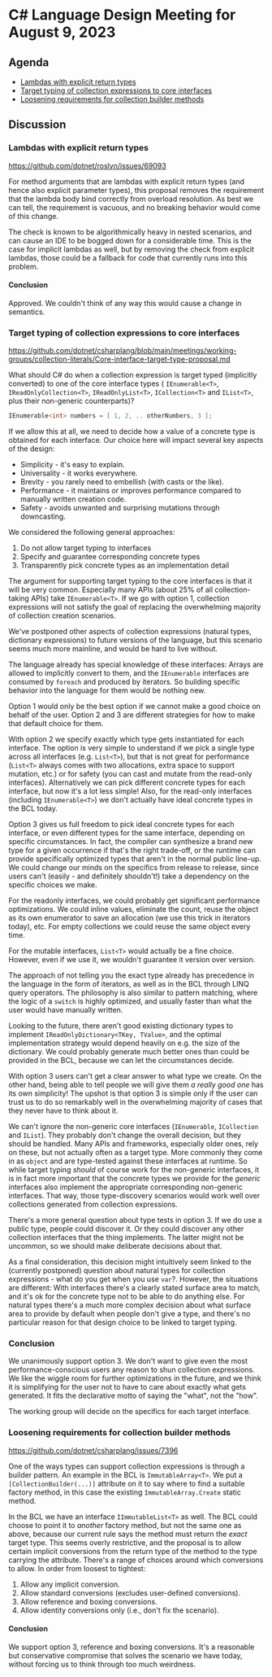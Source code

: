 # C# Language Design Meeting for August 9, 2023

## Agenda

- [Lambdas with explicit return types](#lambdas-with-explicit-return-types)
- [Target typing of collection expressions to core interfaces](#target-typing-of-collection-expressions-to-core-interfaces)
- [Loosening requirements for collection builder methods](#loosening-requirements-for-collection-builder-methods)

## Discussion

### Lambdas with explicit return types

https://github.com/dotnet/roslyn/issues/69093

For method arguments that are lambdas with explicit return types (and hence also explicit parameter types), this proposal removes the requirement that the lambda body bind correctly from overload resolution. As best we can tell, the requirement is vacuous, and no breaking behavior would come of this change. 

The check is known to be algorithmically heavy in nested scenarios, and can cause an IDE to be bogged down for a considerable time. This is the case for implicit lambdas as well, but by removing the check from explicit lambdas, those could be a fallback for code that currently runs into this problem.

#### Conclusion

Approved. We couldn't think of any way this would cause a change in semantics.

### Target typing of collection expressions to core interfaces

https://github.com/dotnet/csharplang/blob/main/meetings/working-groups/collection-literals/Core-interface-target-type-proposal.md

What should C# do when a collection expression is target typed (implicitly converted) to one of the core interface types (
`IEnumerable<T>`, 
`IReadOnlyCollection<T>`,
`IReadOnlyList<T>`,
`ICollection<T>` and 
`IList<T>`, plus their non-generic counterparts)?

``` c#
IEnumerable<int> numbers = [ 1, 2, .. otherNumbers, 3 ];
```

If we allow this at all, we need to decide how a value of a concrete type is obtained for each interface. Our choice here will impact several key aspects of the design:

- Simplicity - it's easy to explain.
- Universality - it works everywhere.
- Brevity - you rarely need to embellish (with casts or the like).
- Performance - it maintains or improves performance compared to manually written creation code.
- Safety - avoids unwanted and surprising mutations through downcasting.

We considered the following general approaches:

1. Do not allow target typing to interfaces
2. Specify and guarantee corresponding concrete types
3. Transparently pick concrete types as an implementation detail

The argument for supporting target typing to the core interfaces is that it will be very common. Especially many APIs (about 25% of all collection-taking APIs) take `IEnumerable<T>`. If we go with option 1, collection expressions will not satisfy the goal of replacing the overwhelming majority of collection creation scenarios.

We've postponed other aspects of collection expressions (natural types, dictionary expressions) to future versions of the language, but this scenario seems much more mainline, and would be hard to live without.

The language already has special knowledge of these interfaces: Arrays are allowed to implicitly convert to them, and the `IEnumerable` interfaces are consumed by `foreach` and produced by iterators. So building specific behavior into the language for them would be nothing new.

Option 1 would only be the best option if we cannot make a good choice on behalf of the user. Option 2 and 3 are different strategies for how to make that default choice for them.

With option 2 we specify exactly which type gets instantiated for each interface. The option is very simple to understand if we pick a single type across all interfaces (e.g. `List<T>`), but that is not great for performance (`List<T>` always comes with two allocations, extra space to support mutation, etc.) or for safety (you can cast and mutate from the read-only interfaces). Alternatively we can pick different concrete types for each interface, but now it's a lot less simple! Also, for the read-only interfaces (including `IEnumerable<T>`) we don't actually have ideal concrete types in the BCL today.

Option 3 gives us full freedom to pick ideal concrete types for each interface, or even different types for the same interface, depending on specific circumstances. In fact, the compiler can synthesize a brand new type for a given occurrence if that's the right trade-off, or the runtime can provide specifically optimized types that aren't in the normal public line-up. We could change our minds on the specifics from release to release, since users can't (easily - and definitely shouldn't!) take a dependency on the specific choices we make.

For the readonly interfaces, we could probably get significant performance optimizations. We could inline values, eliminate the count, reuse the object as its own enumerator to save an allocation (we use this trick in iterators today), etc. For empty collections we could reuse the same object every time.

For the mutable interfaces, `List<T>` would actually be a fine choice. However, even if we use it, we wouldn't guarantee it version over version.

The approach of not telling you the exact type already has precedence in the language in the form of iterators, as well as in the BCL through LINQ query operators. The philosophy is also similar to pattern matching, where the logic of a `switch` is highly optimized, and usually faster than what the user would have manually written.

Looking to the future, there aren't good existing dictionary types to implement `IReadOnlyDictionary<TKey, TValue>`, and the optimal implementation strategy would depend heavily on e.g. the size of the dictionary. We could probably generate much better ones than could be provided in the BCL, because we can let the circumstances decide.

With option 3 users can't get a clear answer to what type we create. On the other hand, being able to tell people we will give them *a really good one* has its own simplicity! The upshot is that option 3 is simple only if the user can trust us to do so remarkably well in the overwhelming majority of cases that they never have to think about it.

We can't ignore the non-generic core interfaces (`IEnumerable`, `ICollection` and `IList`). They probably don't change the overall decision, but they should be handled. Many APIs and frameworks, especially older ones, rely on these, but not actually often as a target type. More commonly they come in as `object` and are type-tested against these interfaces at runtime. So while target typing *should* of course work for the non-generic interfaces, it is in fact more important that the concrete types we provide for the *generic* interfaces  also implement the appropriate corresponding *non*-generic interfaces. That way, those type-discovery scenarios would work well over collections generated from collection expressions.

There's a more general question about type tests in option 3. If we do use a public type, people could discover it. Or they could discover any other collection interfaces that the thing implements. The latter might not be uncommon, so we should make deliberate decisions about that.

As a final consideration, this decision might intuitively seem linked to the (currently postponed) question about natural types for collection expressions - what do you get when you use `var`?. However, the situations are different: With interfaces there's a clearly stated surface area to match, and it's ok for the concrete type not to be able to do anything else. For natural types there's a much more complex decision about what surface area to provide by default when people don't give a type, and there's no particular reason for that design choice to be linked to target typing.

### Conclusion

We unanimously support option 3. We don't want to give even the most performance-conscious users any reason to shun collection expressions. We like the wiggle room for further optimizations in the future, and we think it is simplifying for the user not to have to care about exactly what gets generated. It fits the declarative motto of saying the "what", not the "how".

The working group will decide on the specifics for each target interface. 

### Loosening requirements for collection builder methods

https://github.com/dotnet/csharplang/issues/7396

One of the ways types can support collection expressions is through a builder pattern. An example in the BCL is `ImmutableArray<T>`. We put a `[CollectionBuilder(...)]` attribute on it to say where to find a suitable factory method, in this case the existing `ImmutableArray.Create` static method.

In the BCL we have an interface `IImmutableList<T>` as well. The BCL could choose to point it to *another* factory method, but not the same one as above, because our current rule says the method must return the *exact* target type. This seems overly restrictive, and the proposal is to allow certain implicit conversions from the return type of the method to the type carrying the attribute. There's a range of choices around which conversions to allow. In order from loosest to tightest:

1. Allow any implicit conversion.
2. Allow standard conversions (excludes user-defined conversions).
3. Allow reference and boxing conversions.
4. Allow identity conversions only (i.e., don't fix the scenario).

#### Conclusion

We support option 3, reference and boxing conversions. It's a reasonable but conservative compromise that solves the scenario we have today, without forcing us to think through too much weirdness.
